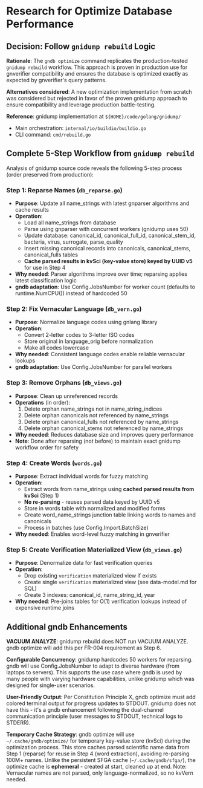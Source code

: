 # Research for Optimize Database Performance

## Decision: Follow `gnidump rebuild` Logic

**Rationale**: The `gndb optimize` command replicates the production-tested `gnidump rebuild` workflow. This approach is proven in production use for gnverifier compatibility and ensures the database is optimized exactly as expected by gnverifier's query patterns.

**Alternatives considered**: A new optimization implementation from scratch was considered but rejected in favor of the proven gnidump approach to ensure compatibility and leverage production battle-testing.

**Reference**: gnidump implementation at `${HOME}/code/golang/gnidump/`
- Main orchestration: `internal/io/buildio/buildio.go`
- CLI command: `cmd/rebuild.go`

## Complete 5-Step Workflow from `gnidump rebuild`

Analysis of gnidump source code reveals the following 5-step process (order preserved from production):

### Step 1: Reparse Names (`db_reparse.go`)
- **Purpose**: Update all name_strings with latest gnparser algorithms and cache results
- **Operation**:
  - Load all name_strings from database
  - Parse using gnparser with concurrent workers (gnidump uses 50)
  - Update database: canonical_id, canonical_full_id, canonical_stem_id, bacteria, virus, surrogate, parse_quality
  - Insert missing canonical records into canonicals, canonical_stems, canonical_fulls tables
  - **Cache parsed results in kvSci (key-value store) keyed by UUID v5** for use in Step 4
- **Why needed**: Parser algorithms improve over time; reparsing applies latest classification logic
- **gndb adaptation**: Use Config.JobsNumber for worker count (defaults to runtime.NumCPU()) instead of hardcoded 50

### Step 2: Fix Vernacular Language (`db_vern.go`)
- **Purpose**: Normalize language codes using gnlang library
- **Operation**:
  - Convert 2-letter codes to 3-letter ISO codes
  - Store original in language_orig before normalization
  - Make all codes lowercase
- **Why needed**: Consistent language codes enable reliable vernacular lookups
- **gndb adaptation**: Use Config.JobsNumber for parallel workers

### Step 3: Remove Orphans (`db_views.go`)
- **Purpose**: Clean up unreferenced records
- **Operations** (in order):
  1. Delete orphan name_strings not in name_string_indices
  2. Delete orphan canonicals not referenced by name_strings
  3. Delete orphan canonical_fulls not referenced by name_strings
  4. Delete orphan canonical_stems not referenced by name_strings
- **Why needed**: Reduces database size and improves query performance
- **Note**: Done after reparsing (not before) to maintain exact gnidump workflow order for safety

### Step 4: Create Words (`words.go`)
- **Purpose**: Extract individual words for fuzzy matching
- **Operation**:
  - Extract words from name_strings using **cached parsed results from kvSci** (Step 1)
  - **No re-parsing** - reuses parsed data keyed by UUID v5
  - Store in words table with normalized and modified forms
  - Create word_name_strings junction table linking words to names and canonicals
  - Process in batches (use Config.Import.BatchSize)
- **Why needed**: Enables word-level fuzzy matching in gnverifier

### Step 5: Create Verification Materialized View (`db_views.go`)
- **Purpose**: Denormalize data for fast verification queries
- **Operation**:
  - Drop existing `verification` materialized view if exists
  - Create single `verification` materialized view (see data-model.md for SQL)
  - Create 3 indexes: canonical_id, name_string_id, year
- **Why needed**: Pre-joins tables for O(1) verification lookups instead of expensive runtime joins

## Additional gndb Enhancements

**VACUUM ANALYZE**: gnidump rebuild does NOT run VACUUM ANALYZE. gndb optimize will add this per FR-004 requirement as Step 6.

**Configurable Concurrency**: gnidump hardcodes 50 workers for reparsing. gndb will use Config.JobsNumber to adapt to diverse hardware (from laptops to servers). This supports the use case where gndb is used by many people with varying hardware capabilities, unlike gnidump which was designed for single-user scenarios.

**User-Friendly Output**: Per Constitution Principle X, gndb optimize must add colored terminal output for progress updates to STDOUT. gnidump does not have this - it's a gndb enhancement following the dual-channel communication principle (user messages to STDOUT, technical logs to STDERR).

**Temporary Cache Strategy**: gndb optimize will use `~/.cache/gndb/optimize/` for temporary key-value store (kvSci) during the optimization process. This store caches parsed scientific name data from Step 1 (reparse) for reuse in Step 4 (word extraction), avoiding re-parsing 100M+ names. Unlike the persistent SFGA cache (`~/.cache/gndb/sfga/`), the optimize cache is **ephemeral** - created at start, cleaned up at end. Note: Vernacular names are not parsed, only language-normalized, so no kvVern needed.
